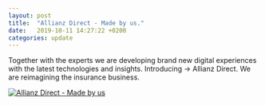 ```yaml
---
layout: post
title:  "Allianz Direct - Made by us."
date:   2019-10-11 14:27:22 +0200
categories: update
---
```

Together with the experts we are developing brand new digital experiences with the latest technologies and insights. Introducing -> Allianz Direct. We are reimagining the insurance business.

[![Allianz Direct - Made by us](http://img.youtube.com/vi/y04kRX7R9hI/0.jpg)](http://www.youtube.com/watch?v=y04kRX7R9hI "Allianz Direct - Made by us")
